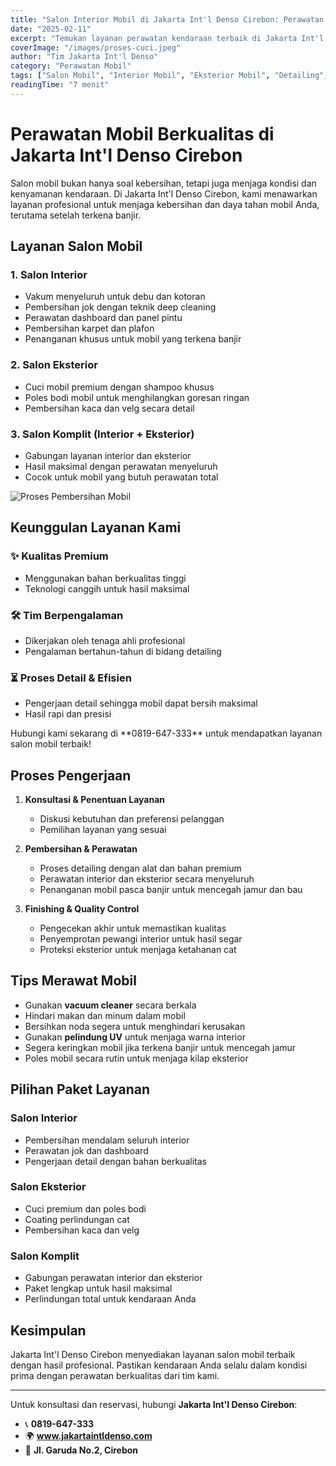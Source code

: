 ```yaml
---
title: "Salon Interior Mobil di Jakarta Int'l Denso Cirebon: Perawatan Kendaraan Terbaik 2025"
date: "2025-02-11"
excerpt: "Temukan layanan perawatan kendaraan terbaik di Jakarta Int'l Denso Cirebon dengan pilihan salon interior, salon eksterior, dan paket komplit."
coverImage: "/images/proses-cuci.jpeg"
author: "Tim Jakarta Int'l Denso"
category: "Perawatan Mobil"
tags: ["Salon Mobil", "Interior Mobil", "Eksterior Mobil", "Detailing", "Cirebon", "Otomotif"]
readingTime: "7 menit"
---
```


# Perawatan Mobil Berkualitas di Jakarta Int'l Denso Cirebon

Salon mobil bukan hanya soal kebersihan, tetapi juga menjaga kondisi dan kenyamanan kendaraan. Di Jakarta Int'l Denso Cirebon, kami menawarkan layanan profesional untuk menjaga kebersihan dan daya tahan mobil Anda, terutama setelah terkena banjir.

## Layanan Salon Mobil

### 1. Salon Interior
- Vakum menyeluruh untuk debu dan kotoran
- Pembersihan jok dengan teknik deep cleaning
- Perawatan dashboard dan panel pintu
- Pembersihan karpet dan plafon
- Penanganan khusus untuk mobil yang terkena banjir

### 2. Salon Eksterior
- Cuci mobil premium dengan shampoo khusus
- Poles bodi mobil untuk menghilangkan goresan ringan
- Pembersihan kaca dan velg secara detail

### 3. Salon Komplit (Interior + Eksterior)
- Gabungan layanan interior dan eksterior
- Hasil maksimal dengan perawatan menyeluruh
- Cocok untuk mobil yang butuh perawatan total

![Proses Pembersihan Mobil](/images/Salon-mobil.jpeg)

## Keunggulan Layanan Kami

### ✨ Kualitas Premium
- Menggunakan bahan berkualitas tinggi
- Teknologi canggih untuk hasil maksimal

### 🛠️ Tim Berpengalaman
- Dikerjakan oleh tenaga ahli profesional
- Pengalaman bertahun-tahun di bidang detailing

### ⏳ Proses Detail & Efisien
- Pengerjaan detail sehingga mobil dapat bersih maksimal
- Hasil rapi dan presisi

<Highlight>
Hubungi kami sekarang di **0819-647-333** untuk mendapatkan layanan salon mobil terbaik!
</Highlight>

## Proses Pengerjaan

1. **Konsultasi & Penentuan Layanan**
   - Diskusi kebutuhan dan preferensi pelanggan
   - Pemilihan layanan yang sesuai

2. **Pembersihan & Perawatan**
   - Proses detailing dengan alat dan bahan premium
   - Perawatan interior dan eksterior secara menyeluruh
   - Penanganan mobil pasca banjir untuk mencegah jamur dan bau

3. **Finishing & Quality Control**
   - Pengecekan akhir untuk memastikan kualitas
   - Penyemprotan pewangi interior untuk hasil segar
   - Proteksi eksterior untuk menjaga ketahanan cat

## Tips Merawat Mobil

- Gunakan **vacuum cleaner** secara berkala
- Hindari makan dan minum dalam mobil
- Bersihkan noda segera untuk menghindari kerusakan
- Gunakan **pelindung UV** untuk menjaga warna interior
- Segera keringkan mobil jika terkena banjir untuk mencegah jamur
- Poles mobil secara rutin untuk menjaga kilap eksterior

## Pilihan Paket Layanan

### **Salon Interior**
- Pembersihan mendalam seluruh interior
- Perawatan jok dan dashboard
- Pengerjaan detail dengan bahan berkualitas

### **Salon Eksterior**
- Cuci premium dan poles bodi
- Coating perlindungan cat
- Pembersihan kaca dan velg

### **Salon Komplit**
- Gabungan perawatan interior dan eksterior
- Paket lengkap untuk hasil maksimal
- Perlindungan total untuk kendaraan Anda

## Kesimpulan

Jakarta Int'l Denso Cirebon menyediakan layanan salon mobil terbaik dengan hasil profesional. Pastikan kendaraan Anda selalu dalam kondisi prima dengan perawatan berkualitas dari tim kami.

---

Untuk konsultasi dan reservasi, hubungi **Jakarta Int'l Denso Cirebon**:
- 📞 **0819-647-333**
- 🌍 **www.jakartaintldenso.com**
- 📍 **Jl. Garuda No.2, Cirebon**

